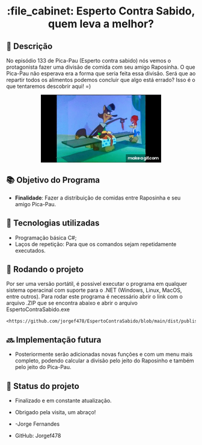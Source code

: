 <h1 align="center">:file_cabinet: Esperto Contra Sabido, quem leva a melhor?</h1>

## :memo: Descrição
No episódio 133 de Pica-Pau (Esperto contra sabido) nós vemos o protagonista fazer uma divisão de comida com seu amigo Raposinha. O que Pica-Pau não esperava era a forma que seria feita essa divisão.
Será que ao repartir todos os alimentos podemos concluir que algo está errado?
Isso é o que tentaremos descobrir aqui! =)

<div align="center">
  
<img src="/img/UM_PRA_VC_UM_PRA_MIM_DOIS_PRA_VC_DOIS_PRA_MIM_PICA_PAU.gif">

</div>

## :books: Objetivo do Programa
* <b>Finalidade</b>: Fazer a distribuição de comidas entre Raposinha e seu amigo Pica-Pau.

## :wrench: Tecnologias utilizadas
* Programação básica C#;
* Laços de repetição: Para que os comandos sejam repetidamente executados. 

## :rocket: Rodando o projeto
Por ser uma versão portátil, é possivel executar o programa em qualquer sistema operacinal com suporte para o .NET (Windows, Linux, MacOS, entre outros).
Para rodar este programa é necessário abrir o link com o arquivo .ZIP que se encontra abaixo e abrir o arquivo EspertoContraSabido.exe

```
<https://github.com/jorgef478/EspertoContraSabido/blob/main/dist/publish.rar>
```

## :soon: Implementação futura
* Posteriormente serão adicionadas novas funções e com um menu mais completo, podendo calcular a divisão pelo jeito do Raposinho e também pelo jeito do Pica-Pau.


## :dart: Status do projeto
* Finalizado e em constante atualização.

* Obrigado pela visita, um abraço!
* -Jorge Fernandes
* GitHub: Jorgef478
